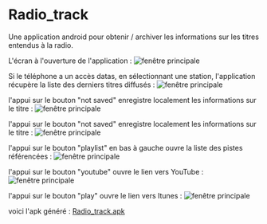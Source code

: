 # Radio_track
Une application android pour obtenir / archiver les informations sur les titres entendus à la radio.

L'écran à l'ouverture de l'application :
![fenêtre principale](02.png)


Si le téléphone a un accès datas, en sélectionnant une station, l'application récupère la liste des derniers titres diffusés :
![fenêtre principale](03.png)


l'appui sur le bouton "not saved" enregistre localement les informations sur le titre :
![fenêtre principale](04.png)


l'appui sur le bouton "not saved" enregistre localement les informations sur le titre :
![fenêtre principale](05.png)


l'appui sur le bouton "playlist" en bas à gauche ouvre la liste des pistes référencées :
![fenêtre principale](06.png)


l'appui sur le bouton "youtube" ouvre le lien vers YouTube :
![fenêtre principale](07.png)


l'appui sur le bouton "play" ouvre le lien vers Itunes :
![fenêtre principale](08.png)


voici l'apk généré :
[Radio_track.apk](android-debug.apk)
